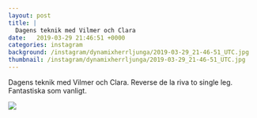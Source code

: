 ```yaml
---
layout: post
title: |
  Dagens teknik med Vilmer och Clara
date:   2019-03-29 21:46:51 +0000
categories: instagram
background: /instagram/dynamixherrljunga/2019-03-29_21-46-51_UTC.jpg
thumbnail: /instagram/dynamixherrljunga/2019-03-29_21-46-51_UTC.jpg
---
```

Dagens teknik med Vilmer och Clara. Reverse de la riva to single leg. Fantastiska som vanligt. 



<img src='/www-dynamix-herrljunga/instagram/dynamixherrljunga/2019-03-29_21-46-51_UTC.jpg' class='img-fluid' />
